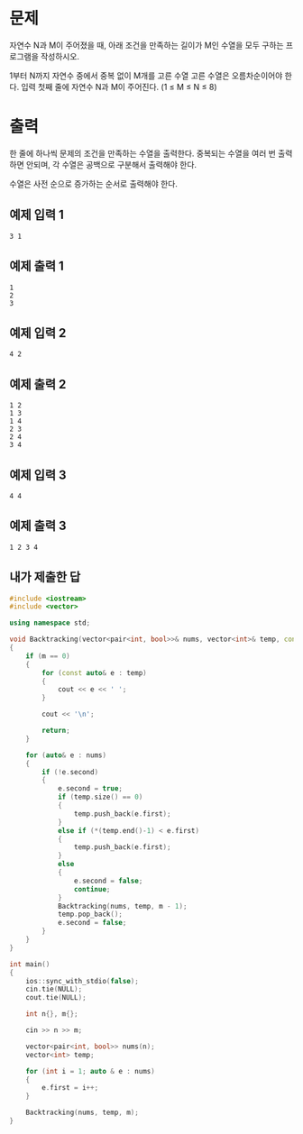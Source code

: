문제
==============
자연수 N과 M이 주어졌을 때, 아래 조건을 만족하는 길이가 M인 수열을 모두 구하는 프로그램을 작성하시오.

1부터 N까지 자연수 중에서 중복 없이 M개를 고른 수열
고른 수열은 오름차순이어야 한다.
입력
첫째 줄에 자연수 N과 M이 주어진다. (1 ≤ M ≤ N ≤ 8)

출력
===============
한 줄에 하나씩 문제의 조건을 만족하는 수열을 출력한다. 중복되는 수열을 여러 번 출력하면 안되며, 각 수열은 공백으로 구분해서 출력해야 한다.

수열은 사전 순으로 증가하는 순서로 출력해야 한다.

예제 입력 1 
------------
```
3 1
```
예제 출력 1 
---------
```
1
2
3
```
예제 입력 2 
------------
```
4 2
```
예제 출력 2 
-------------
```
1 2
1 3
1 4
2 3
2 4
3 4
```
예제 입력 3 
--------------
```
4 4
```
예제 출력 3 
-----------
```
1 2 3 4
```

내가 제출한 답
---------------
```cpp
#include <iostream>
#include <vector>

using namespace std;

void Backtracking(vector<pair<int, bool>>& nums, vector<int>& temp, const int& m)
{
	if (m == 0)
	{
		for (const auto& e : temp)
		{
			cout << e << ' ';
		}

		cout << '\n';

		return;
	}

	for (auto& e : nums)
	{
		if (!e.second)
		{
			e.second = true;
			if (temp.size() == 0)
			{
				temp.push_back(e.first);
			}
			else if (*(temp.end()-1) < e.first)
			{
				temp.push_back(e.first);
			}
			else
			{
				e.second = false;
				continue;
			}
			Backtracking(nums, temp, m - 1);
			temp.pop_back();
			e.second = false;
		}
	}
}

int main()
{
	ios::sync_with_stdio(false);
	cin.tie(NULL);
	cout.tie(NULL);

	int n{}, m{};

	cin >> n >> m;

	vector<pair<int, bool>> nums(n);
	vector<int> temp;

	for (int i = 1; auto & e : nums)
	{
		e.first = i++;
	}

	Backtracking(nums, temp, m);
}
```
